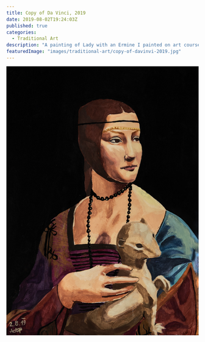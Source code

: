 ```yaml
---
title: Copy of Da Vinci, 2019
date: 2019-08-02T19:24:03Z
published: true
categories:
  - Traditional Art
description: "A painting of Lady with an Ermine I painted on art course. I was absolutely engaged in the process of this copy of mine and the final result satisfies me as well. The lady in my work looks quite angry, but I guess that just shows my personality."
featuredImage: "images/traditional-art/copy-of-davinvi-2019.jpg"
---
```


![alt text](images/traditional-art/copy-of-davinvi-2019.jpg "Copy of Da Vinci")
